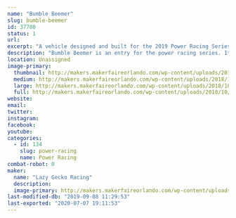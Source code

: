 ```yaml
---
name: "Bumble Beemer"
slug: bumble-beemer
id: 37780
status: 1
url: 
excerpt: "A vehicle designed and built for the 2019 Power Racing Series. "
description: "Bumble Beemer is an entry for the power racing series. It features a completely custom welded steel frame, is powered by a BOMA brushless motor and a single reduction chain box. Its max speed is 20+ mph"
location: Unassigned
image-primary:
  thumbnail: http://makers.makerfaireorlando.com/wp-content/uploads/2018/10/ACTION-SHOT-150x150.png
  medium: http://makers.makerfaireorlando.com/wp-content/uploads/2018/10/ACTION-SHOT-300x296.png
  large: http://makers.makerfaireorlando.com/wp-content/uploads/2018/10/ACTION-SHOT.png
  full: http://makers.makerfaireorlando.com/wp-content/uploads/2018/10/ACTION-SHOT.png
website: 
email: 
twitter: 
instagram: 
facebook: 
youtube: 
categories:
  - id: 134
    slug: power-racing
    name: Power Racing
combat-robot: 0
maker:
  name: "Lazy Gecko Racing"
  description:
  image-primary: http://makers.makerfaireorlando.com/wp-content/uploads/2018/10/17835014_1109992515812267_9157395315728724930_o-1024x1024.png
last-modified-db: "2019-09-08 11:29:53"
last-exported: "2020-07-07 19:11:53"
---
```

